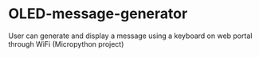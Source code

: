 # OLED-message-generator
User can generate and display a message using a keyboard on web portal through WiFi (Micropython project)
